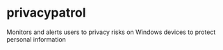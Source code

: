 # privacypatrol
 Monitors and alerts users to privacy risks on Windows devices to protect personal information
